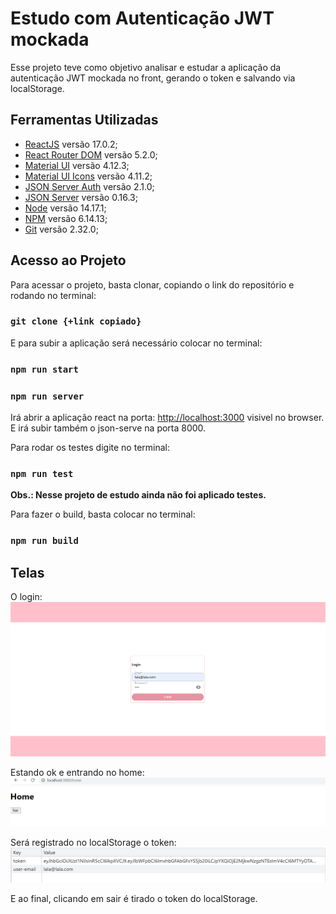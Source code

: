 # Estudo com Autenticação JWT mockada

Esse projeto teve como objetivo analisar e estudar a aplicação da autenticação JWT mockada no front, gerando o token e salvando via localStorage.

## Ferramentas Utilizadas

- [ReactJS](https://pt-br.reactjs.org/) versão 17.0.2;
- [React Router DOM](https://www.npmjs.com/package/react-router-dom) versão 5.2.0;
- [Material UI](https://material-ui.com/pt/) versão 4.12.3;
- [Material UI Icons](https://material-ui.com/pt/) versão 4.11.2;
- [JSON Server Auth](https://www.npmjs.com/package/json-server-auth) versão 2.1.0;
- [JSON Server](https://www.npmjs.com/package/json-server) versão 0.16.3;
- [Node](https://nodejs.org/en/) versão 14.17.1;
- [NPM](https://www.npmjs.com/) versão 6.14.13;
- [Git](https://git-scm.com/) versão 2.32.0;

## Acesso ao Projeto

Para acessar o projeto, basta clonar, copiando o link do repositório e rodando no terminal:
### `git clone {+link copiado}`

E para subir a aplicação será necessário colocar no terminal:
### `npm run start`
### `npm run server`
Irá abrir a aplicação react na porta:
[http://localhost:3000](http://localhost:3000) visivel no browser.
E irá subir também o json-serve na porta 8000.

Para rodar os testes digite no terminal:
### `npm run test`
**Obs.: Nesse projeto de estudo ainda não foi aplicado testes.**

Para fazer o build, basta colocar no terminal:
### `npm run build`

## Telas

O login:
![](src/assets/images/login-senha.png)

Estando ok e entrando no home:
![](src/assets/images/home.png)

Será registrado no localStorage o token:
![](src/assets/images/localstorage.png)

E ao final, clicando em sair é tirado o token do localStorage.
